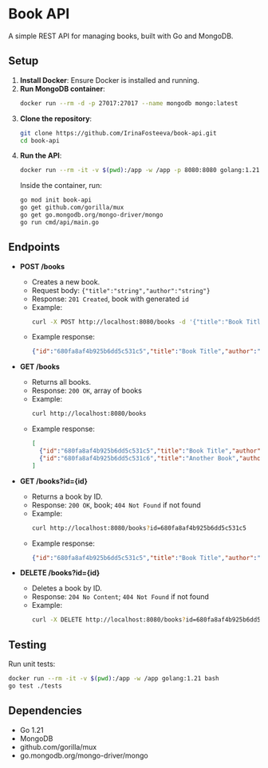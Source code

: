 # Book API

A simple REST API for managing books, built with Go and MongoDB.

## Setup

1. **Install Docker**: Ensure Docker is installed and running.
2. **Run MongoDB container**:
   ```bash
   docker run --rm -d -p 27017:27017 --name mongodb mongo:latest
   ```
3. **Clone the repository**:
   ```bash
   git clone https://github.com/IrinaFosteeva/book-api.git
   cd book-api
   ```
4. **Run the API**:
   ```bash
   docker run --rm -it -v $(pwd):/app -w /app -p 8080:8080 golang:1.21 bash
   ```
   Inside the container, run:
   ```bash
   go mod init book-api
   go get github.com/gorilla/mux
   go get go.mongodb.org/mongo-driver/mongo
   go run cmd/api/main.go
   ```

## Endpoints

- **POST /books**
  - Creates a new book.
  - Request body: `{"title":"string","author":"string"}`
  - Response: `201 Created`, book with generated `id`
  - Example:
    ```bash
    curl -X POST http://localhost:8080/books -d '{"title":"Book Title","author":"Author Name"}'
    ```
  - Example response:
    ```json
    {"id":"680fa8af4b925b6dd5c531c5","title":"Book Title","author":"Author Name"}
    ```

- **GET /books**
  - Returns all books.
  - Response: `200 OK`, array of books
  - Example:
    ```bash
    curl http://localhost:8080/books
    ```
  - Example response:
    ```json
    [
      {"id":"680fa8af4b925b6dd5c531c5","title":"Book Title","author":"Author Name"},
      {"id":"680fa8af4b925b6dd5c531c6","title":"Another Book","author":"Another Author"}
    ]
    ```

- **GET /books?id={id}**
  - Returns a book by ID.
  - Response: `200 OK`, book; `404 Not Found` if not found
  - Example:
    ```bash
    curl http://localhost:8080/books?id=680fa8af4b925b6dd5c531c5
    ```
  - Example response:
    ```json
    {"id":"680fa8af4b925b6dd5c531c5","title":"Book Title","author":"Author Name"}
    ```

- **DELETE /books?id={id}**
  - Deletes a book by ID.
  - Response: `204 No Content`; `404 Not Found` if not found
  - Example:
    ```bash
    curl -X DELETE http://localhost:8080/books?id=680fa8af4b925b6dd5c531c5
    ```

## Testing

Run unit tests:
```bash
docker run --rm -it -v $(pwd):/app -w /app golang:1.21 bash
go test ./tests
```

## Dependencies

- Go 1.21
- MongoDB
- github.com/gorilla/mux
- go.mongodb.org/mongo-driver/mongo